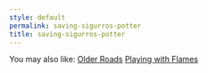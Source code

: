 ```yaml
---
style: default
permalink: saving-sigurros-potter
title: saving-sigurros-potter
---
```

You may also like:
[Older Roads](http://scp-wiki.net/older-roads)
[Playing with Flames](http://scp-wiki.net/playing-with-flames)